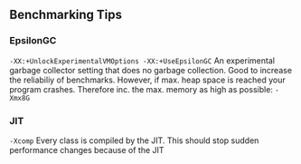 ## Benchmarking Tips

### EpsilonGC 
`-XX:+UnlockExperimentalVMOptions -XX:+UseEpsilonGC`
An experimental garbage collector setting that does no garbage collection. Good to increase the reliabiliy of benchmarks.
However, if max. heap space is reached your program crashes.
Therefore inc. the max. memory as high as possible:
`-Xmx8G`


### JIT
`-Xcomp`
Every class is compiled by the JIT. This should stop sudden performance changes because of the JIT
